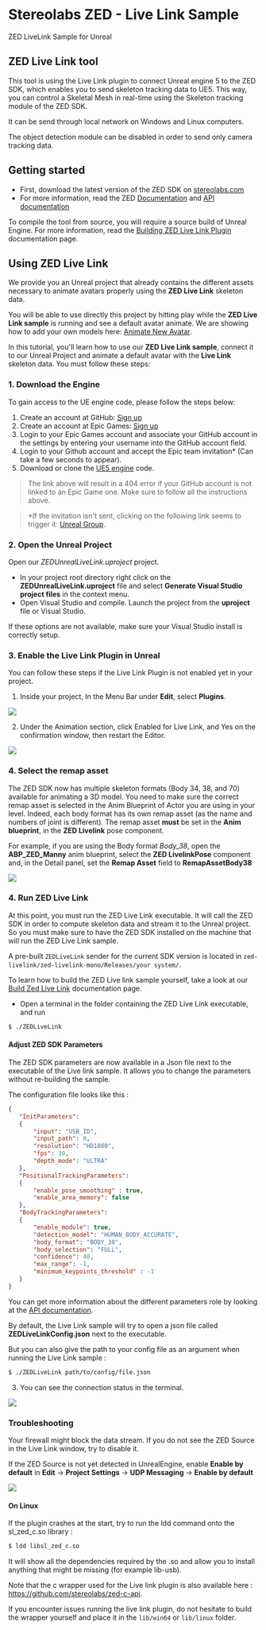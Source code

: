 # Stereolabs ZED - Live Link Sample
ZED LiveLink Sample for Unreal

## ZED Live Link tool

This tool is using the Live Link plugin to connect Unreal engine 5 to the ZED SDK, which enables you to send skeleton tracking data to UE5. This way, you can control a Skeletal Mesh in real-time using the Skeleton tracking module of the ZED SDK.

It can be send through local network on Windows and Linux computers.

The object detection module can be disabled in order to send only camera tracking data.

## Getting started

 - First, download the latest version of the ZED SDK on [stereolabs.com](https://www.stereolabs.com/developers/)
- For more information, read the ZED [Documentation](https://www.stereolabs.com/docs) and [API documentation](https://www.stereolabs.com/docs/api/)


To compile the tool from source, you will require a source build of Unreal Engine. For more information, read the [Building ZED Live Link Plugin](https://www.stereolabs.com/docs/livelink/building-the-plugin/) documentation page.

## Using ZED Live Link

We provide you an Unreal project that already contains the different assets necessary to animate avatars properly using the **ZED Live Link** skeleton data.

You will be able to use directly this project by hitting play while the **ZED Live Link sample** is running and see a default avatar animate. We are showing how to add your own models here: [Animate New Avatar](/livelink/animate-new-avatar/).

In this tutorial, you'll learn how to use our **ZED Live Link sample**, connect it to our Unreal Project and animate a default avatar with the **Live Link** skeleton data. You must follow these steps:

### 1. Download the Engine

To gain access to the UE engine code, please follow the steps below:

1. Create an account at GitHub: [Sign up](https://github.com/join)
2. Create an account at Epic Games: [Sign up](https://accounts.epicgames.com/login)
3. Login to your Epic Games account and associate your GitHub account in the settings by entering your username into the GitHub account field.
5. Login to your Github account and accept the Epic team invitation* (Can take a few seconds to appear).
4. Download or clone the [UE5 engine](https://github.com/EpicGames/UnrealEngine/tree/release) code.

> The link above will result in a 404 error if your GitHub account is not linked to an Epic Game one. Make sure to follow all the instructions above.

> *If the invitation isn't sent, clicking on the following link seems to trigger it: [Unreal Group](https://github.com/orgs/EpicGames).

### 2. Open the Unreal Project

Open our *ZEDUnrealLiveLink.uproject* project.

* In your project root directory right click on the **ZEDUnrealLiveLink.uproject** file and select **Generate Visual Studio project files** in the context menu.
* Open Visual Studio and compile. Launch the project from the **uproject** file or Visual Studio.

If these options are not available, make sure your Visual Studio install is correctly setup.

 ### 3. Enable the Live Link Plugin in Unreal

You can follow these steps if the Live Link Plugin is not enabled yet in your project.

1. Inside your project, In the Menu Bar under **Edit**, select **Plugins**.


![](../images/capture_plugin2.jpg)


2. Under the Animation section, click Enabled for Live Link, and Yes on the confirmation window, then restart the Editor.


![](../images/capture_livelink_install2.jpg)

### 4. Select the remap asset

The ZED SDK now has multiple skeleton formats (Body 34, 38, and 70) available for animating a 3D model.
You need to make sure the correct remap asset is selected in the Anim Blueprint of Actor you are using in your level. Indeed, each body format has its own remap asset (as the name and numbers of joint is different).
The remap asset **must** be set in the **Anim blueprint**, in the **ZED Livelink** pose component.

For example, if you are using the Body format *Body_38*, open the **ABP_ZED_Manny** anim blueprint, select the **ZED LivelinkPose** component and, in the Detail panel, set the **Remap Asset** field to **RemapAssetBody38**

![](../images/remap_asset_selection.png)

### 4. Run ZED Live Link

At this point, you must run the ZED Live Link executable. It will call the ZED SDK in order to compute skeleton data and stream it to the Unreal project. So you must make sure to have the ZED SDK installed on the machine that will run the ZED Live Link sample.

A pre-built `ZEDLiveLink` sender for the current SDK version is located in `zed-livelink/zed-livelink-mono/Releases/your system/`.

To learn how to build the ZED Live link sample yourself, take a look at our [Build Zed Live Link](/livelink/building-the-plugin/) documentation page.

- Open a terminal in the folder containing the ZED Live Link executable, and run

```bash
$ ./ZEDLiveLink
```
#### Adjust ZED SDK Parameters

The ZED SDK parameters are now available in a Json file next to the executable of the Live link sample.
It allows you to change the parameters without re-building the sample.

The configuration file looks like this :

 ```json
{
    "InitParameters":
    {
        "input": "USB_ID",
        "input_path": 0,
        "resolution": "HD1080",
        "fps": 30,
        "depth_mode": "ULTRA"
    },
    "PositionalTrackingParameters":
    {
        "enable_pose_smoothing" : true,
        "enable_area_memory": false
    },
    "BodyTrackingParameters":
    {
        "enable_module": true,
        "detection_model": "HUMAN_BODY_ACCURATE",
        "body_format": "BODY_38",
        "body_selection": "FULL",
        "confidence": 40,
        "max_range": -1,
        "minimum_keypoints_threshold" : -1
    }
}

 ```

You can get more information about the different parameters role by looking at the [API documentation](https://www.stereolabs.com/docs/api/).

By default, the Live Link sample will try to open a json file called **ZEDLiveLinkConfig.json** next to the executable.

But you can also give the path to your config file as an argument when running the Live Link sample : 

```bash
$ ./ZEDLiveLink path/to/config/file.json
```

3. You can see the connection status in the terminal.


![](../images/capture_zed_connected2.jpg)



### Troubleshooting

Your firewall might block the data stream. If you do not see the ZED Source in the Live Link window, try to disable it.

If the ZED Source is not yet detected in UnrealEngine, enable **Enable by default** in **Edit** -> **Project Settings** -> **UDP Messaging** -> **Enable by default**

![](./images/EnableByDefault.jpg)


#### On Linux

If the plugin crashes at the start, try to run the ldd command onto the sl_zed_c.so library :

```bash
$ ldd libsl_zed_c.so
```
It will show all the dependencies required by the .so and allow you to install anything that might be missing (for example lib-usb).


Note that the c wrapper used for the Live link plugin is also available here : https://github.com/stereolabs/zed-c-api.

If you encounter issues running the live link plugin, do not hesitate to build the wrapper yourself and place it in the `lib/win64` or `lib/linux` folder.
